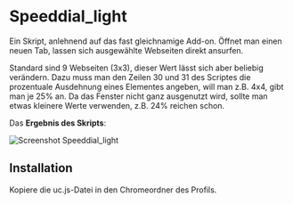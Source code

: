 # Speeddial_light
Ein Skript, anlehnend auf das fast gleichnamige Add-on. Öffnet man einen neuen Tab, lassen sich ausgewählte Webseiten direkt ansurfen.

Standard sind 9 Webseiten (3x3), dieser Wert lässt sich aber beliebig verändern. Dazu muss man den Zeilen 30 und 31 des Scriptes die prozentuale 
Ausdehnung eines Elementes angeben, will man z.B. 4x4, gibt man je 25% an. Da das Fenster nicht ganz ausgenutzt wird, sollte man etwas kleinere Werte 
verwenden, z.B. 24% reichen schon.

Das **Ergebnis des Skripts**:

![Screenshot Speeddial_light](https://github.com/ardiman/userChrome.js/raw/master/speeddial_light/scr_speeddial_light.png)


## Installation
Kopiere die uc.js-Datei in den Chromeordner des Profils.

